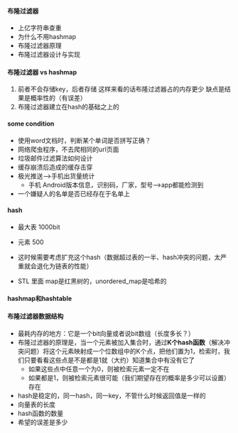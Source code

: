 #### 布隆过滤器

* 上亿字符串查重
* 为什么不用hashmap
* 布隆过滤器原理
* 布隆过滤器设计与实现



#### 布隆过滤器 vs hashmap

1. 前者不会存储key，后者存储    这样来看的话布隆过滤器占的内存更少  缺点是结果是概率性的（有误差）
2. 布隆过滤器建立在hash的基础之上的



#### some condition

* 使用word文档时，判断某个单词是否拼写正确？
* 网络爬虫程序，不去爬相同的url页面
* 垃圾邮件过滤算法如何设计
* 缓存崩溃后造成的缓存击穿
* 极光推送-->手机出货量统计
  * 手机 Android版本信息，识别码，厂家，型号-->app都能检测到
* 一个嫌疑人的名单是否已经存在于名单上



#### hash

* 最大表 1000bit
* 元素 500
* 这时候需要考虑扩充这个hash（数据超过表的一半、hash冲突的问题，太严重就会退化为链表的性能）

* STL 里面 map是红黑树的，unordered_map是哈希的



#### hashmap和hashtable



#### 布隆过滤器数据结构

* 最耗内存的地方：它是一个bit向量或者说bit数组（长度多长？）
* 布隆过滤器的原理是，当一个元素被加入集合时，通过**K个hash函数**（解决冲突问题）将这个元素映射成一个位数组中的K个点，把他们置为1，检索时，我们只要看看这些点是不是都是1就（大约）知道集合中有没有它了
  * 如果这些点中任意一个为0，则被检索元素一定不在
  * 如果都是1，则被检索元素很可能（我们期望存在的概率是多少可以设置）存在
* hash是稳定的，同一hash，同一key，不管什么时候返回值是一样的
* 向量表的长度
* hash函数的数量
* 希望的误差是多少